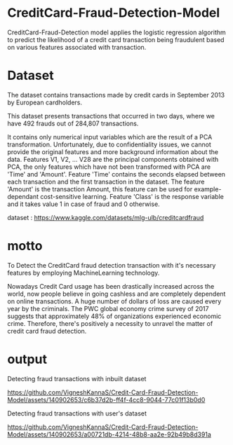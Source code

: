 # CreditCard-Fraud-Detection-Model

CreditCard-Fraud-Detection model applies the logistic regression algorithm to predict the likelihood of a credit card transaction being fraudulent based on various features associated with transaction.

# Dataset

The dataset contains transactions made by credit cards in September 2013 by European cardholders.

This dataset presents transactions that occurred in two days, where we have 492 frauds out of 284,807 transactions.

It contains only numerical input variables which are the result of a PCA transformation. Unfortunately, due to confidentiality issues, we cannot provide the original features and more background information about the data. Features V1, V2, … V28 are the principal components obtained with PCA, the only features which have not been transformed with PCA are 'Time' and 'Amount'. Feature 'Time' contains the seconds elapsed between each transaction and the first transaction in the dataset. The feature 'Amount' is the transaction Amount, this feature can be used for example-dependant cost-sensitive learning. Feature 'Class' is the response variable and it takes value 1 in case of fraud and 0 otherwise.

dataset : https://www.kaggle.com/datasets/mlg-ulb/creditcardfraud

# motto

To Detect the CreditCard fraud detection transaction with it's necessary features by employing MachineLearning technology.

Nowadays Credit Card usage has been drastically increased across the world, now people believe in going cashless and are completely dependent on online transactions. A huge number of dollars of loss are caused every year by the criminals. The PWC  global economy crime survey of 2017 suggests that approximately 48% of organizations experienced economic crime. Therefore, there's positively a necessity to unravel the matter of credit card fraud detection.

# output

Detecting fraud transactions with inbuilt dataset

https://github.com/VigneshKannaS/Credit-Card-Fraud-Detection-Model/assets/140902653/c6b37d2b-ff4f-4cc8-9044-77c01f13b0d0

Detecting fraud transactions with user's dataset

https://github.com/VigneshKannaS/Credit-Card-Fraud-Detection-Model/assets/140902653/a00721db-4214-48b8-aa2e-92b49b8d391a
